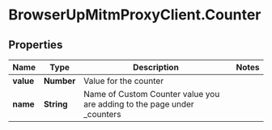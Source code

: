 # BrowserUpMitmProxyClient.Counter

## Properties

Name | Type | Description | Notes
------------ | ------------- | ------------- | -------------
**value** | **Number** | Value for the counter | 
**name** | **String** | Name of Custom Counter value you are adding to the page under _counters | 


